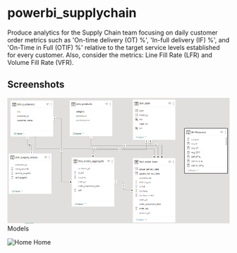 # powerbi_supplychain
Produce analytics for the Supply Chain team focusing on daily customer order metrics such as 'On-time delivery (OT) %', 'In-full delivery (IF) %', and 'On-Time in Full (OTIF) %' relative to the target service levels established for every customer. Also, consider the metrics: Line Fill Rate (LFR) and Volume Fill Rate (VFR).
## Screenshots
![Models](/screenshots/models.png)
<br/>
Models


![Home](/screenshots/dashboard.png)
Home